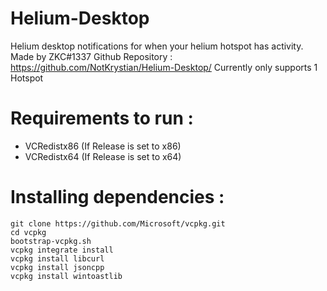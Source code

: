 # Helium-Desktop
Helium desktop notifications for when your helium hotspot has activity.
Made by ZKC#1337
Github Repository : https://github.com/NotKrystian/Helium-Desktop/
Currently only supports 1 Hotspot

# Requirements to run :

- VCRedistx86 (If Release is set to x86)
- VCRedistx64 (If Release is set to x64)


# Installing dependencies :

```
git clone https://github.com/Microsoft/vcpkg.git
cd vcpkg
bootstrap-vcpkg.sh
vcpkg integrate install
vcpkg install libcurl
vcpkg install jsoncpp
vcpkg install wintoastlib
```
